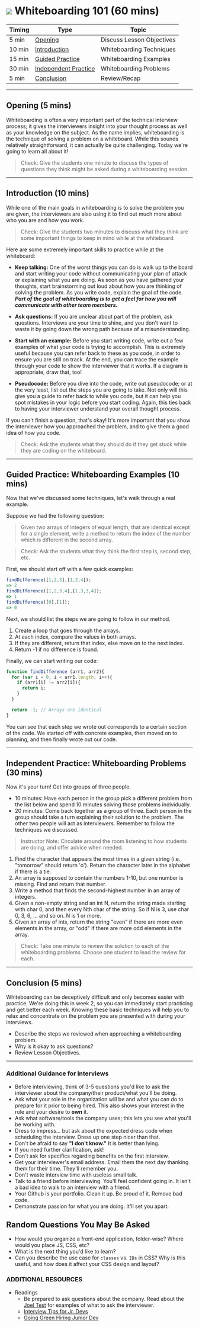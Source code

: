 
# ![](https://ga-dash.s3.amazonaws.com/production/assets/logo-9f88ae6c9c3871690e33280fcf557f33.png) Whiteboarding 101 (60 mins)

| Timing | Type | Topic |
| --- | --- | --- |
| 5 min | [Opening](#opening)  | Discuss Lesson Objectives |
| 10 min | [Introduction](#introduction)  | Whiteboarding Techniques |
| 15 min | [Guided Practice](#guided-practice)  | Whiteboarding Examples |
| 30 min | [Independent Practice](#independent-practice)  | Whiteboarding Problems |
| 5 min | [Conclusion](#conclusion) |Review/Recap |

***
<a name="opening"></a>
## Opening (5 mins)

Whiteboarding is often a very important part of the technical interview process; it gives the interviewers insight into your thought process as well as your knowledge on the subject. As the name implies, whiteboarding is the technique of solving a problem on a whiteboard. While this sounds relatively straightforward, it can actually be quite challenging. Today we're going to learn all about it!

> Check: Give the students one minute to discuss the types of questions they think might be asked during a whiteboarding session.

***

<a name="introduction"></a>
## Introduction (10 mins)

While one of the main goals in whiteboarding is to solve the problem you are given, the interviewers are also using it to find out much more about who you are and how you work.

> Check: Give the students two minutes to discuss what they think are some important things to keep in mind while at the whiteboard.

Here are some extremely important skills to practice while at the whiteboard:

- **Keep talking:** One of the worst things you can do is walk up to the board and start writing your code without communicating your plan of attack or explaining what you are doing. As soon as you have gathered your thoughts, start brainstorming out loud about how you are thinking of solving the problem. As you write code, explain the goal of the code. _**Part of the goal of whiteboarding is to get a feel for how you will communicate with other team members.**_

- **Ask questions:** If you are unclear about part of the problem, ask questions. Interviews are your time to shine, and you don't want to waste it by going down the wrong path because of a misunderstanding.

- **Start with an example:** Before you start writing code, write out a few examples of what your code is trying to accomplish. This is extremely useful because you can refer back to these as you code, in order to ensure you are still on track. At the end, you can trace the example through your code to show the interviewer that it works. If a diagram is appropriate, draw that, too!

- **Pseudocode:** Before you dive into the code, write out pseudocode; or at the very least, list out the steps you are going to take. Not only will this give you a guide to refer back to while you code, but it can help you spot mistakes in your logic before you start coding. Again, this ties back to having your interviewer understand your overall thought process.

If you can't finish a question, that's okay! It's more important that you show the interviewer how you approached the problem, and to give them a good idea of how you code.

> Check: Ask the students what they should do if they get stuck while they are coding on the whiteboard.

***

<a name="guided-practice"></a>
## Guided Practice: Whiteboarding Examples (10 mins)

Now that we've discussed some techniques, let's walk through a real example.

Suppose we had the following question:

> Given two arrays of integers of equal length, that are identical except for a single element, write a method to return the index of the number which is different in the second array.


> Check: Ask the students what they think the first step is, second step, etc.

First, we should start off with a few quick examples:

```js
findDifference([1,2,3],[1,2,4]);
=> 2
findDifference([1,2,3,4],[1,3,3,4]);
=> 1
findDifference([0],[1]);
=> 0
```

Next, we should list the steps we are going to follow in our method.

1. Create a loop that goes through the arrays.
2. At each index, compare the values in both arrays.
3. If they are different, return that index, else move on to the next index.
4. Return -1 if no difference is found.

Finally, we can start writing our code:

```js
function findDifference (arr1, arr2){
  for (var i = 0; i < arr1.length; i++){
    if (arr1[i] != arr2[i]){
      return i;
    }
  }

  return -1; // Arrays are identical
}
```

You can see that each step we wrote out corresponds to a certain section of the code. We started off with concrete examples, then moved on to planning, and then finally wrote out our code.

***

<a name="independent-practice"></a>
## Independent Practice: Whiteboarding Problems (30 mins)

Now it's your turn! Get into groups of three people.

- 10 minutes: Have each person in the group pick a different problem from the list below and spend 10 minutes solving those problems individually.
- 20 minutes: Come back together as a group of three. Each person in the group should take a turn explaining their solution to the problem. The other two people will act as interviewers. Remember to follow the techniques we discussed.

> Instructor Note: Circulate around the room listening to how students are doing, and offer advice when needed.

1. Find the character that appears the most times in a given string (i.e., "tomorrow" should return 'o'). Return the character later in the alphabet if there is a tie.
2. An array is supposed to contain the numbers 1-10, but one number is missing. Find and return that number.
3. Write a method that finds the second-highest number in an array of integers.
4. Given a non-empty string and an int N, return the string made starting with char 0, and then every Nth char of the string. So if N is 3, use char 0, 3, 6, ... and so on. N is 1 or more.
5. Given an array of ints, return the string "even" if there are more even elements in the array, or "odd" if there are more odd elements in the array.

> Check: Take one minute to review the solution to each of the whiteboarding problems. Choose one student to lead the review for each.

***

<a name="conclusion"></a>
## Conclusion (5 mins)

Whiteboarding can be deceptively difficult and only becomes easier with practice. We're doing this in week 2, so you can immediately start practicing and get better each week. Knowing these basic techniques will help you to relax and concentrate on the problem you are presented with during your interviews.  

- Describe the steps we reviewed when approaching a whiteboarding problem.
- Why is it okay to ask questions?
- Review Lesson Objectives.

***

### Additional Guidance for Interviews

- Before interviewing, think of 3-5 questions you'd like to ask the interviewer about the company/their product/what you'll be doing.
- Ask what your role in the organization will be and what you can do to prepare for it prior to being hired. This also shows your interest in the role and your desire to **own** it.
- Ask what software/tools the company uses; this lets you see what you'll be working with.
- Dress to impress... but ask about the expected dress code when scheduling the interview. Dress up one step nicer than that.
- Don't be afraid to say **"I don't know."** It is better than lying.
- If you need further clarification, ask!
- Don't ask for specifics regarding benefits on the first interview.
- Get your interviewer's email address. Email them the next day thanking them for their time. They'll remember you.
- Don't waste interview time with useless small talk.
- Talk to a friend before interviewing. You'll feel confident going in. It isn't a bad idea to walk to an interview with a friend.
- Your Github is your portfolio. Clean it up. Be proud of it. Remove bad code.
- Demonstrate passion for what you are doing. It'll set you apart.

## Random Questions You May Be Asked
- How would you organize a front-end application, folder-wise? Where would you place JS, CSS, etc?
- What is the next thing you'd like to learn?
- Can you describe the use case for `classes` vs. `IDs` in CSS? Why is this useful, and how does it affect your CSS design and layout?


### ADDITIONAL RESOURCES
- Readings
  - Be prepared to ask questions about the company. Read about the [Joel Test](http://www.joelonsoftware.com/articles/fog0000000043.html) for examples of what to ask the interviewer.
  - [Interview Tips for Jr. Devs](http://tosbourn.com/interview-tips-junior-developers/)
  - [Going Green Hiring Junior Dev](http://www.tombatron.com/2013/04/going-green-hiring-junior-developer.html)
